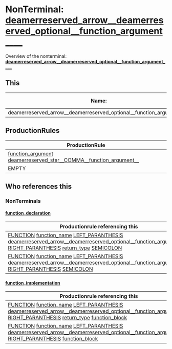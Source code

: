 # NonTerminal: **[deamerreserved_arrow__deamerreserved_optional__function_argument____](./deamerreserved_arrow__deamerreserved_optional__function_argument____.md)**

Overview of the nonterminal: **[deamerreserved_arrow__deamerreserved_optional__function_argument____](./deamerreserved_arrow__deamerreserved_optional__function_argument____.md)**



## This

| Name:                | Abstraction:    | Is Inlined |
| -------------------- | --------------- | ---------- |
| deamerreserved_arrow__deamerreserved_optional__function_argument____ | Standard | Yes |



## ProductionRules

| ProductionRule |
| ---- |
| [function_argument](./function_argument.md) [deamerreserved_star__COMMA__function_argument__](./deamerreserved_star__COMMA__function_argument__.md)  |
| EMPTY  |




## Who references this

### NonTerminals


#### [function_declaration](./../Grammar/function_declaration.md)

| Productionrule referencing this                      |
| ---------------------------------------------------- |
| [FUNCTION](./../Lexicon/FUNCTION.md) [function_name](./function_name.md) [LEFT_PARANTHESIS](./../Lexicon/LEFT_PARANTHESIS.md) [deamerreserved_arrow__deamerreserved_optional__function_argument____](./deamerreserved_arrow__deamerreserved_optional__function_argument____.md) [RIGHT_PARANTHESIS](./../Lexicon/RIGHT_PARANTHESIS.md) [return_type](./return_type.md) [SEMICOLON](./../Lexicon/SEMICOLON.md)  |
| [FUNCTION](./../Lexicon/FUNCTION.md) [function_name](./function_name.md) [LEFT_PARANTHESIS](./../Lexicon/LEFT_PARANTHESIS.md) [deamerreserved_arrow__deamerreserved_optional__function_argument____](./deamerreserved_arrow__deamerreserved_optional__function_argument____.md) [RIGHT_PARANTHESIS](./../Lexicon/RIGHT_PARANTHESIS.md) [SEMICOLON](./../Lexicon/SEMICOLON.md)  |


#### [function_implementation](./../Grammar/function_implementation.md)

| Productionrule referencing this                      |
| ---------------------------------------------------- |
| [FUNCTION](./../Lexicon/FUNCTION.md) [function_name](./function_name.md) [LEFT_PARANTHESIS](./../Lexicon/LEFT_PARANTHESIS.md) [deamerreserved_arrow__deamerreserved_optional__function_argument____](./deamerreserved_arrow__deamerreserved_optional__function_argument____.md) [RIGHT_PARANTHESIS](./../Lexicon/RIGHT_PARANTHESIS.md) [return_type](./return_type.md) [function_block](./function_block.md)  |
| [FUNCTION](./../Lexicon/FUNCTION.md) [function_name](./function_name.md) [LEFT_PARANTHESIS](./../Lexicon/LEFT_PARANTHESIS.md) [deamerreserved_arrow__deamerreserved_optional__function_argument____](./deamerreserved_arrow__deamerreserved_optional__function_argument____.md) [RIGHT_PARANTHESIS](./../Lexicon/RIGHT_PARANTHESIS.md) [function_block](./function_block.md)  |



